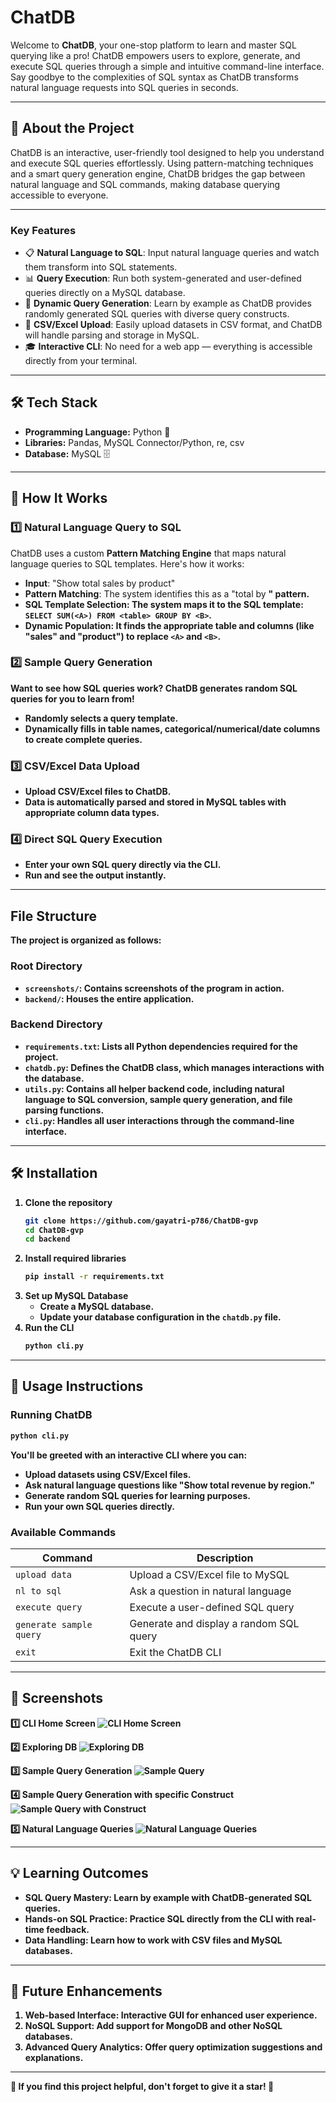 # ChatDB 

Welcome to **ChatDB**, your one-stop platform to learn and master SQL querying like a pro! ChatDB empowers users to explore, generate, and execute SQL queries through a simple and intuitive command-line interface. Say goodbye to the complexities of SQL syntax as ChatDB transforms natural language requests into SQL queries in seconds.

---

## 🚀 **About the Project**
ChatDB is an interactive, user-friendly tool designed to help you understand and execute SQL queries effortlessly. Using pattern-matching techniques and a smart query generation engine, ChatDB bridges the gap between natural language and SQL commands, making database querying accessible to everyone.

---

### **Key Features**
- 📋 **Natural Language to SQL**: Input natural language queries and watch them transform into SQL statements.
- 📊 **Query Execution**: Run both system-generated and user-defined queries directly on a MySQL database.
- 🔄 **Dynamic Query Generation**: Learn by example as ChatDB provides randomly generated SQL queries with diverse query constructs.
- 📂 **CSV/Excel Upload**: Easily upload datasets in CSV format, and ChatDB will handle parsing and storage in MySQL.
- 🎓 **Interactive CLI**: No need for a web app — everything is accessible directly from your terminal.

---

## 🛠️ **Tech Stack**
- **Programming Language:** Python 🐍
- **Libraries:** Pandas, MySQL Connector/Python, re, csv
- **Database:** MySQL 🗄️

---

## 📜 **How It Works**

### **1️⃣ Natural Language Query to SQL**
ChatDB uses a custom **Pattern Matching Engine** that maps natural language queries to SQL templates. Here's how it works:
- **Input**: "Show total sales by product"
- **Pattern Matching**: The system identifies this as a "total <A> by <B>" pattern.
- **SQL Template Selection**: The system maps it to the SQL template: `SELECT SUM(<A>) FROM <table> GROUP BY <B>`.
- **Dynamic Population**: It finds the appropriate table and columns (like "sales" and "product") to replace `<A>` and `<B>`.

### **2️⃣ Sample Query Generation**
Want to see how SQL queries work? ChatDB generates random SQL queries for you to learn from!
- Randomly selects a query template.
- Dynamically fills in table names, categorical/numerical/date columns to create complete queries.

### **3️⃣ CSV/Excel Data Upload**
- Upload CSV/Excel files to ChatDB.
- Data is automatically parsed and stored in MySQL tables with appropriate column data types.

### **4️⃣ Direct SQL Query Execution**
- Enter your own SQL query directly via the CLI.
- Run and see the output instantly.

---

## File Structure

The project is organized as follows:

### Root Directory
- `screenshots/`: Contains screenshots of the program in action.
- `backend/`: Houses the entire application.

### Backend Directory
- `requirements.txt`: Lists all Python dependencies required for the project.
- `chatdb.py`: Defines the ChatDB class, which manages interactions with the database.
- `utils.py`: Contains all helper backend code, including natural language to SQL conversion, sample query generation, and file parsing functions.
- `cli.py`: Handles all user interactions through the command-line interface.

---

## 🛠️ **Installation**
1. **Clone the repository**
   ```bash
   git clone https://github.com/gayatri-p786/ChatDB-gvp
   cd ChatDB-gvp
   cd backend
   ```
2. **Install required libraries**
   ```bash
   pip install -r requirements.txt
   ```
3. **Set up MySQL Database**
   - Create a MySQL database.
   - Update your database configuration in the `chatdb.py` file.
4. **Run the CLI**
   ```bash
   python cli.py
   ```

---

## 📘 **Usage Instructions**

### **Running ChatDB**
```bash
python cli.py
```
You'll be greeted with an interactive CLI where you can:
- **Upload datasets** using CSV/Excel files.
- **Ask natural language questions** like "Show total revenue by region."
- **Generate random SQL queries** for learning purposes.
- **Run your own SQL queries** directly.

### **Available Commands**
| **Command**                     | **Description**                            |
|---------------------------------|--------------------------------------------|
| `upload data`                   | Upload a CSV/Excel file to MySQL           |
| `nl to sql`                     | Ask a question in natural language         |
| `execute query`                 | Execute a user-defined SQL query           |
| `generate sample query`         | Generate and display a random SQL query    |
| `exit`                          | Exit the ChatDB CLI                        |

---

## 📸 **Screenshots**

**1️⃣ CLI Home Screen**
![CLI Home Screen](screenshots/start.png)

**2️⃣ Exploring DB**
![Exploring DB](screenshots/explore.png)

**3️⃣ Sample Query Generation**
![Sample Query](screenshots/sample.png)

**4️⃣ Sample Query Generation with specific Construct**
![Sample Query with Construct](screenshots/construct.png)

**5️⃣ Natural Language Queries**
![Natural Language Queries](screenshots/nl_sql.png)

---

## 💡 **Learning Outcomes**
- **SQL Query Mastery**: Learn by example with ChatDB-generated SQL queries.
- **Hands-on SQL Practice**: Practice SQL directly from the CLI with real-time feedback.
- **Data Handling**: Learn how to work with CSV files and MySQL databases.

---

## 🌟 **Future Enhancements**
1. **Web-based Interface**: Interactive GUI for enhanced user experience.
2. **NoSQL Support**: Add support for MongoDB and other NoSQL databases.
3. **Advanced Query Analytics**: Offer query optimization suggestions and explanations.

---

🌟 **If you find this project helpful, don't forget to give it a star!** 🌟
